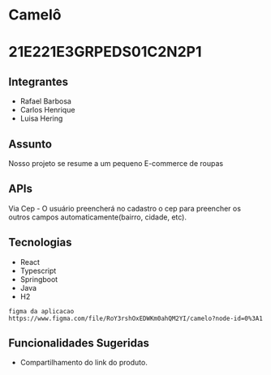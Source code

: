 # Camelô

<h1>21E221E3GRPEDS01C2N2P1</h1>

<h2>Integrantes</h2>
<ul>
<li>Rafael Barbosa</li>
<li>Carlos Henrique</li>
<li>Luisa Hering</li>
</ul>

<h2>Assunto</h2>
Nosso projeto se resume a um pequeno E-commerce de roupas

<h2>APIs</h2>
Via Cep - O usuário preencherá no cadastro o cep para preencher os outros campos automaticamente(bairro, cidade, etc).

<h2>Tecnologias</h2>
<ul>
<li>React</li>
<li>Typescript</li>
<li>Springboot</li>
<li>Java</li>
<li>H2</li>
</ul>

```
figma da aplicacao
https://www.figma.com/file/RoY3rshOxEDWKm0ahQM2YI/camelo?node-id=0%3A1
```

<h2>Funcionalidades Sugeridas</h2>
<ul>
<li>Compartilhamento do link do produto.</li>
</ul>
